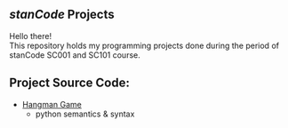 ## *stanCode* Projects
Hello there!  
This repository holds my programming projects done during the period of stanCode SC001 and SC101 course.

## Project Source Code:
* [Hangman Game](https://github.com/clairejrlin/stanCode_projects/blob/main/stanCode_Projects/hangman_game/hangman.py)
  * python semantics & syntax
